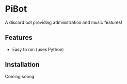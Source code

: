# PiBot

A discord bot providing administration and music features!

## Features
* Easy to run (uses Python)

## Installation
Coming soong
